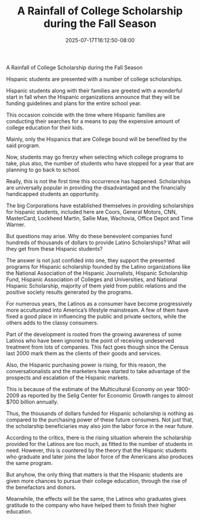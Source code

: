 ﻿---
title: "A Rainfall of College Scholarship during the Fall Season"
date: 2025-07-17T16:12:50-08:00
description: "College Scholarship Tips for Web Success"
featured_image: "/images/College Scholarship.jpg"
tags: ["College Scholarship"]
---

A Rainfall of College Scholarship during the Fall Season 


Hispanic students are presented with a number of college scholarships. 

Hispanic students along with their families are greeted with a wonderful start in fall when the Hispanic organizations announce that they will be funding guidelines and plans for the entire school year. 

This occasion coincide with the time where Hispanic families are conducting their searches for a means to pay the expensive amount of college education for their kids. 

Mainly, only the Hispanics that are College bound will be benefited by the said program.

Now, students may go frenzy when selecting which college programs to take, plus also, the number of students who have stopped for a year that are planning to go back to school. 

Really, this is not the first time this occurrence has happened. Scholarships are universally popular in providing the disadvantaged and the financially handicapped students an opportunity. 

The big Corporations have established themselves in providing scholarships for hispanic students, included here are Coors, General Motors, CNN, MasterCard, Lockheed Martin, Sallie Mae, Wachovia, Office Depot and Time Warner. 

But questions may arise. Why do these benevolent companies fund hundreds of thousands of dollars to provide Latino Scholarships? What will they get from these Hispanic students?

The answer is not just confided into one, they support the presented programs for Hispanic scholarship founded by the Latino organizations like the National Association of the Hispanic Journalists, Hispanic Scholarship Fund, Hispanic Association of Colleges and Universities, and National Hispanic Scholarship, majority of them yield from public relations and the positive society results generated by the programs.

For numerous years, the Latinos as a consumer have become progressively more acculturated into America’s lifestyle mainstream. A few of them have fixed a good place in influencing the public and private sectors, while the others adds to the classy consumers. 

Part of the development is rooted from the growing awareness of some Latinos who have been ignored to the point of receiving undeserved treatment from lots of companies. This fact goes though since the Census last 2000 mark them as the clients of their goods and services. 

Also, the Hispanic purchasing power is rising, for this reason, the conversationalists and the marketers have started to take advantage of the prospects and escalation of the Hispanic markets. 

This is because of the estimate of the Multicultural Economy on year 1900-2009 as reported by the Selig Center for Economic Growth ranges to almost $700 billion annually. 

Thus, the thousands of dollars funded for Hispanic scholarship is nothing as compared to the purchasing power of these future consumers. Not just that, the scholarship beneficiaries may also join the labor force in the near future.

According to the critics, there is the rising situation wherein the scholarship provided for the Latinos are too much, as fitted to the number of students in need. However, this is countered by the theory that the Hispanic students who graduate and later joins the labor force of the Americans also produces the same program. 

But anyhow, the only thing that matters is that the Hispanic students are given more chances to pursue their college education, through the rise of the benefactors and donors. 

Meanwhile, the effects will be the same, the Latinos who graduates gives gratitude to the company who have helped them to finish their higher education.

